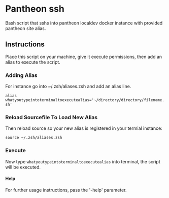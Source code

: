 # Pantheon ssh
Bash script that sshs into pantheon localdev docker instance with provided pantheon site alias.

## Instructions
Place this script on your machine, give it execute permissions, then add an alias to execute the script.

### Adding Alias
For instance go into ~/.zsh/aliases.zsh and add an alias line.

`alias whatyoutypeintoterminaltoexecutealias='~/directory/directory/filename.sh'`

### Reload Sourcefile To Load New Alias
Then reload source so your new alias is registered in your termial instance:

`source ~/.zsh/aliases.zsh`

### Execute
Now type `whatyoutypeintoterminaltoexecutealias` into terminal, the script will be executed.

#### Help
For further usage instructions, pass the '-help' parameter.
